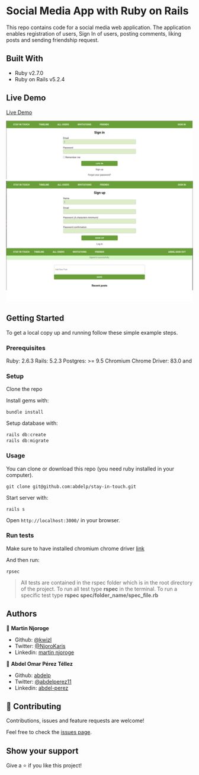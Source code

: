 # Social Media App with Ruby on Rails
This repo contains code for a social media web application. The application enables registration of users, Sign In of users, posting comments, liking posts and sending friendship request.

## Built With

- Ruby v2.7.0
- Ruby on Rails v5.2.4

## Live Demo

[Live Demo](https://social-media.herokuapp.com/)

![screenshot](./app/assets/images/app_screenshot.png)

## Getting Started

To get a local copy up and running follow these simple example steps.

### Prerequisites

Ruby: 2.6.3
Rails: 5.2.3
Postgres: >= 9.5
Chromium Chrome Driver: 83.0 and 

### Setup

Clone the repo

Install gems with:

```
bundle install
```

Setup database with:

```
rails db:create
rails db:migrate
```


### Usage

You can clone or download this repo (you need ruby installed in your computer).

    git clone git@github.com:abdelp/stay-in-touch.git
Start server with:

```
rails s
```
Open `http://localhost:3000/` in your browser.


### Run tests

Make sure to have installed chromium chrome driver [link](https://chromedriver.chromium.org/downloads)

And then run:

```
rpsec
```

> All tests are contained in the rspec folder which is in the root directory of the project. To run all test type **rspec** in the terminal. To run a specific test type **rspec spec/folder_name/spec_file.rb**

## Authors

👤 **Martin Njoroge**

- Github: [@kwizl](https://github.com/kwizl)
- Twitter: [@NjoroKaris](https://twitter.com/NjoroKaris)
- Linkedin: [martin njoroge](https://www.linkedin.com/in/martin-njoroge-098774110/)

👤 **Abdel Omar Pérez Téllez**

- Github: [abdelp](https://github.com/abdelp)
- Twitter: [@abdelperez11](https://twitter.com/abdelperez11) 
- Linkedin: [abdel-perez](https://www.linkedin.com/in/abdel-perez/)

## 🤝 Contributing

Contributions, issues and feature requests are welcome!

Feel free to check the [issues page](issues/).

## Show your support

Give a ⭐️ if you like this project!
